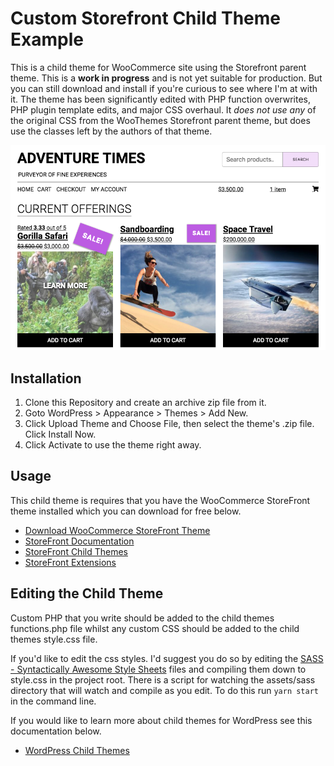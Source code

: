 # Custom Storefront Child Theme Example

This is a child theme for WooCommerce site using the Storefront parent theme. This is a **work in progress** and is not yet suitable for production. But you can still download and install if you're curious to see where I'm at with it. The theme has been significantly edited with PHP function overwrites, PHP plugin template edits, and major CSS overhaul. It *does not use any* of the original CSS from the WooThemes Storefront parent theme, but does use the classes left by the authors of that theme.

![ScreenShot of Theme](https://raw.githubusercontent.com/marcaaron/wc-storefront-child-theme/master/screenshot.png)

## Installation

1. Clone this Repository and create an archive zip file from it.
2. Goto WordPress > Appearance > Themes > Add New.
2. Click Upload Theme and Choose File, then select the theme's .zip file. Click Install Now.
3. Click Activate to use the theme right away.

## Usage

This child theme is requires that you have the WooCommerce StoreFront theme installed which you can download for free below.

* [Download WooCommerce StoreFront Theme](https://wordpress.org/themes/storefront/)
* [StoreFront Documentation](http://docs.woocommerce.com/documentation/themes/storefront/)
* [StoreFront Child Themes](https://woocommerce.com/product-category/themes/storefront-child-theme-themes/)
* [StoreFront Extensions](https://woocommerce.com/product-category/storefront-extensions/)

## Editing the Child Theme

Custom PHP that you write should be added to the child themes functions.php file whilst any custom CSS should be added to the child themes style.css file.

If you'd like to edit the css styles. I'd suggest you do so by editing the [SASS - Syntactically Awesome Style Sheets](http://sass-lang.com/) files and compiling them down to style.css in the project root. There is a script for watching the assets/sass directory that will watch and compile as you edit. To do this run `yarn start` in the command line.

If you would like to learn more about child themes for WordPress see this documentation below.

* [WordPress Child Themes](https://codex.wordpress.org/Child_Themes)
